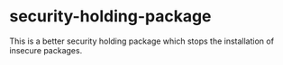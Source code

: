 # security-holding-package

This is a better security holding package which stops the installation of insecure packages.
